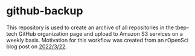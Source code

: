 
# github-backup

<!-- badges: start -->
<!-- badges: end -->

This repository is used to create an archive of all repositories in the tbep-tech GitHub organization page and upload to Amazon S3 services on a weekly basis.  Motivation for this workflow was created from an rOpenSci blog post on [2022/3/22](https://ropensci.org/blog/2022/03/22/safeguards-and-backups-for-github-organizations/).

